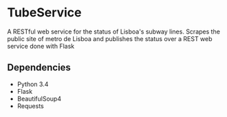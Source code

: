 TubeService
===========

A RESTful web service for the status of Lisboa's subway lines.
Scrapes the public site of metro de Lisboa and publishes the status over a REST web service done with Flask

Dependencies
------------

* Python 3.4
* Flask
* BeautifulSoup4
* Requests
